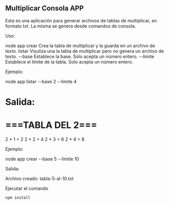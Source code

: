 ## Multiplicar Consola APP

Esta es una aplicación para generar archivos de tablas de multiplicar, en formato txt.
La misma se genera desde comandos de consola.

Uso:

node app 
crear      Crea la tabla de multiplicar y la guarda en un archivo de texto.
listar     Visuliza una la tabla de multiplicar pero no genera un archivo de texto.
--base     Establece la base. Solo acepta un número entero.
--limite   Establece el límite de la tabla. Solo acepta un número entero.

Ejemplo:

node app listar --base 2 --limite 4

Salida:
=====================
  ===TABLA DEL 2===
=====================
2 * 1 = 2
2 * 2 = 4
2 * 3 = 6
2 * 4 = 8

Ejemplo:

node app crear --base 5 --limite 10

Salida:

Archivo creado: tabla-5-al-10.txt

Ejecutar el comando

```
npm install
```
